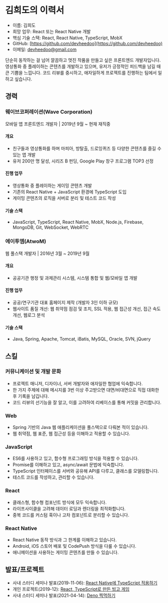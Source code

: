 # 김희도의 이력서

- 이름: 김희도
- 희망 업무: React 또는 React Native 개발
- 핵심 기술 스택: React, React Native, TypeScript, MobX
- GitHub: [https://github.com/devheedoo](https://github.com/devheedoo)
- 이메일: devheedoo@gmail.com

단순히 동작하는 걸 넘어 깔끔하고 멋진 작품을 만들고 싶은 프론트엔드 개발자입니다.
영상통화 중 플레이하는 콘텐츠를 개발하고 있으며, 유저가 긍정적인 피드백을 남길 때 큰 기쁨을 느낍니다.
코드 리뷰를 중시하고, 애자일하게 프로젝트를 진행하는 팀에서 일하고 싶습니다.

## 경력

### 웨이브코퍼레이션(Wave Corporation)

모바일 앱 프론트엔드 개발자 | 2019년 9월 ~ 현재 재직중

#### 개요

- 친구들과 영상통화를 하며 마피아, 방탈출, 드로잉퀴즈 등 다양한 콘텐츠를 즐길 수 있는 앱 개발
- 유저 200만 명 달성, 시리즈 B 펀딩, Google Play 창구 프로그램 TOP3 선정

#### 진행 업무

- 영상통화 중 플레이하는 게이밍 콘텐츠 개발
- 기존의 React Native + JavaScript 환경에 TypeScript 도입
- 게이밍 콘텐츠의 로직을 서버로 분리 및 테스트 코드 작성

#### 기술 스택

- JavaScript, TypeScript, React Native, MobX, Node.js, Firebase, MongoDB, Git, WebSocket, WebRTC

### 에이투엠(AtwoM)

웹 풀스택 개발자 | 2016년 3월 ~ 2019년 9월

#### 개요

- 공공기관 행정 및 과제관리 시스템, 시스템 통합 및 웹/모바일 앱 개발

#### 진행 업무

- 공공/연구기관 대표 홈페이지 제작 (개발자 3인 이하 규모)
- 웹사이트 품질 개선: 웹 취약점 점검 및 조치, SSL 적용, 웹 접근성 개선, 접근 속도 개선, 웹로그 분석

#### 기술 스택

- Java, Spring, Apache, Tomcat, iBatis, MySQL, Oracle, SVN, jQuery

## 스킬

### 커뮤니케이션 및 개발 문화

- 프로젝트 매니저, 디자이너, 서버 개발자와 애자일한 협업에 익숙합니다.
- 한 가지 주제에 대해 메시지를 3번 이상 주고받으면 대면/비대면으로 직접 대화한 후 기록을 남깁니다.
- 코드 리뷰의 선기능을 잘 알고, 이를 고려하여 리베이스를 통해 커밋을 관리합니다.

### Web

- Spring 기반의 Java 웹 애플리케이션을 풀스택으로 다뤄본 적이 있습니다.
- 웹 취약점, 웹 표준, 웹 접근성 등을 이해하고 적용할 수 있습니다.

### JavaScript

- ES6를 사용하고 있고, 함수형 프로그래밍 방식을 적용할 수 있습니다.
- Promise를 이해하고 있고, async/await 문법에 익숙합니다.
- TypeScript 인터페이스를 서버와 공유해 API를 다루고, 클래스를 모델링합니다.
- 테스트 코드를 작성하고, 관리할 수 있습니다.

### React

- 클래스형, 함수형 컴포넌트 방식에 모두 익숙합니다.
- 라이프사이클을 고려해 데이터 로딩과 렌더링을 최적화합니다.
- 중복 코드를 커스텀 훅이나 고차 컴포넌트로 분리할 수 있습니다.

### React Native

- React Native 동작 방식과 그 한계를 이해하고 있습니다.
- Android, iOS 스토어 배포 및 CodePush 방식을 다룰 수 있습니다.
- 애니메이션을 사용하는 게이밍 콘텐츠를 만들 수 있습니다.

## 발표/프로젝트

- 사내 스터디 세미나 발표(2019-11-06): [React Native에 TypeScript 적용하기](https://docs.google.com/presentation/d/1Buv1qk6WbooltljdqjkjoG8Gu0hn8FMl/edit?usp=sharing&ouid=104506562216827919165&rtpof=true&sd=true)
- 개인 프로젝트(2019-12): [React, TypeScript로 만든 빙고 게임](https://github.com/devheedoo/react-ts-bingo)
- 사내 스터디 세미나 발표(2021-04-14): [Deno 찍먹하기](https://docs.google.com/presentation/d/1sHTwAnX9JJQ1i0aKmW1Mu7pNNGvApOe1/edit?usp=sharing&ouid=104506562216827919165&rtpof=true&sd=true)
